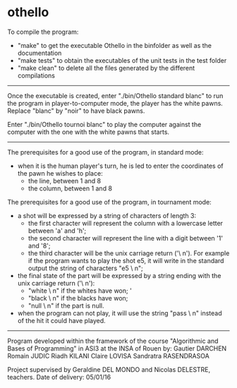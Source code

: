 # othello

To compile the program:
- "make" to get the executable Othello in the binfolder as well as the documentation
- "make tests" to obtain the executables of the unit tests in the test folder
- "make clean" to delete all the files generated by the different compilations

-------------------------------------------------- -------------------------------------------------- -----------------------------------

Once the executable is created, enter "./bin/Othello standard blanc" to run the program in player-to-computer mode,
the player has the white pawns. Replace "blanc" by "noir" to have black pawns.

Enter "./bin/Othello tournoi blanc" to play the computer against the computer with the one with the white pawns that starts.

-------------------------------------------------- -------------------------------------------------- -----------------------------------

The prerequisites for a good use of the program, in standard mode:
- when it is the human player's turn, he is led to enter the coordinates of the pawn he wishes to place:
  - the line, between 1 and 8
  - the column, between 1 and 8

The prerequisites for a good use of the program, in tournament mode:
- a shot will be expressed by a string of characters of length 3:
  - the first character will represent the column with a lowercase letter between 'a' and 'h';
  - the second character will represent the line with a digit between '1' and '8';
  - the third character will be the unix carriage return ('\ n').
For example if the program wants to play the shot e5, it will write in the standard output the string of characters "e5 \ n";
- the final state of the part will be expressed by a string ending with the unix carriage return ('\ n'):
  - "white \ n" if the whites have won; '
  - "black \ n" if the blacks have won;
  - "null \ n" if the part is null.
- when the program can not play, it will use the string "pass \ n" instead of the hit it could have played.

-------------------------------------------------- -------------------------------------------------- -----------------------------------

Program developed within the framework of the course "Algorithmic and Bases of Programming" in ASI3 at the INSA of Rouen by:
Gautier DARCHEN
Romain JUDIC
Riadh KILANI
Claire LOVISA
Sandratra RASENDRASOA

Project supervised by Geraldine DEL MONDO and Nicolas DELESTRE, teachers.
Date of delivery: 05/01/16
